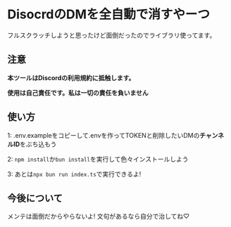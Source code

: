 # DisocrdのDMを全自動で消すやーつ

フルスクラッチしようと思ったけど面倒だったのでライブラリ使ってます。

## 注意

**本ツールはDiscordの利用規約に抵触します。**

**使用は自己責任です。私は一切の責任を負いません**

## 使い方

1: .env.exampleをコピーして.envを作ってTOKENと削除したいDMの**チャンネルID**をぶち込もう

2: `npm install`か`bun install`を実行して色々インストールしよう

3: あとは`npx bun run index.ts`で実行できるよ!

## 今後について

メンテは面倒だからやらないよ!
文句があるなら自分で治してね♡
